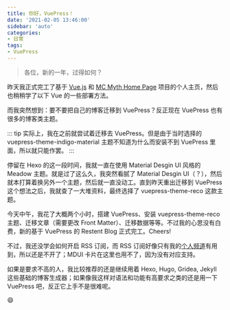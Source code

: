 ```yaml
---
title: 你好，VuePress！
date: '2021-02-05 13:46:00'
sidebar: 'auto'
categories:
- 日常
tags:
- VuePress
---
```

> 各位，新的一年，过得如何？

昨天我正式完工了基于 [Vue.js](https://cn.vuejs.org) 和 [MC Myth Home Page](https://github.com/mcmyth/home-page) 项目的个人主页，然后也稍稍学了以下 Vue 的一些部署方法。

而我突然想到：要不要把自己的博客迁移到 VuePress？反正现在 VuePress 也有很多的博客类主题。

::: tip
实际上，我在之前就尝试着迁移去 VuePress。但是由于当时选择的 vuepress-theme-indigo-material 主题不知道为什么而安装不到 VuePress 里面，所以就只能作罢。
:::

停留在 Hexo 的这一段时间，我就一直在使用 Material Desgin UI 风格的 Meadow 主题。就是过了这么久，我突然看腻了 Material Desgin UI（？），然后就本打算着换另外一个主题，然后就一直没动工。直到昨天重出迁移到 VuePress 这个想法之后，我就查了一大堆资料，最终选择了 vuepress-theme-reco 这款主题。

今天中午，我花了大概两个小时，搭建 VuePress、安装 vuepress-theme-reco 主题、迁移文章（需要更改 Front Matter）、迁移数据等等。不过我的心思没有白费，新的基于 VuePress 的 Restent Blog 正式完工。Cheers!

不过，我还没学会如何开启 RSS 订阅，而 RSS 订阅好像只有我的[个人频道](https://t.me/RestentChannel)有用到，所以还是不开了；MDUI 卡片在这里也用不了，因为没有对应支持。

如果是要求不高的人，我比较推荐的还是继续用着 Hexo, Hugo, Gridea, Jekyll 这些基础的博客生成器；如果像我这样对语法和功能有高要求之类的还是用一下 VuePress 吧，反正它上手不是很难呢。

:smile: